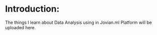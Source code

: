 # Introduction:

The things I learn about Data Analysis using in Jovian.ml Platform will be uploaded here.

